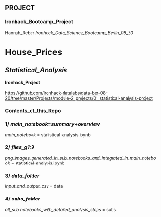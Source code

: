 
## __PROJECT__

### Ironhack_Bootcamp_Project 



Hannah_Reber
_Ironhack_Data_Science_Bootcamp_Berlin_08_20_




# House_Prices
## _Statistical_Analysis_


#### Ironhack_Project
https://github.com/ironhack-datalabs/data-ber-08-20/tree/master/Projects/module-2_projects/01_statistical-analysis-project



### Contents_of_this_Repo

### 1/ _main_notebook_=_summary_+_overview_
 _main_notebook_ = statistical-analysis.ipynb


### 2/ _files_g1:9_
 _png_images_generated_in_sub_notebooks_and_integrated_in_main_notebook_ = statistical-analysis.ipynb


### 3/ _data_folder_
 _input_and_output_csv_ = data


### 4/ _subs_folder_
 _all_sub notebooks_with_detailed_analysis_steps_ = subs
